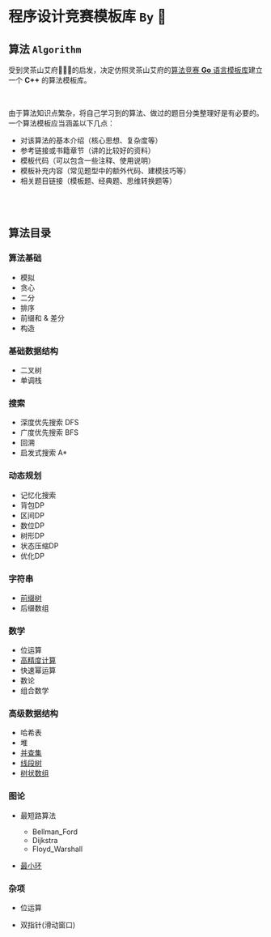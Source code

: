 # 程序设计竞赛模板库 `By` 🍁


## 算法 `Algorithm`

受到灵茶山艾府💭💡🎈的启发，决定仿照灵茶山艾府的[算法竞赛 **Go** 语言模板库](https://github.com/EndlessCheng/codeforces-go)建立一个 **C++** 的算法模板库。

<br/>

由于算法知识点繁杂，将自己学习到的算法、做过的题目分类整理好是有必要的。一个算法模板应当涵盖以下几点：

- 对该算法的基本介绍（核心思想、复杂度等）
- 参考链接或书籍章节（讲的比较好的资料）
- 模板代码（可以包含一些注释、使用说明）
- 模板补充内容（常见题型中的额外代码、建模技巧等）
- 相关题目链接（模板题、经典题、思维转换题等）  

<br/>

<br/>

## 算法目录

### 算法基础

- 模拟
- 贪心
- 二分
- 排序
- 前缀和 & 差分
- 构造
### 基础数据结构

- 二叉树
- 单调栈
### 搜索

- 深度优先搜索 DFS
- 广度优先搜索 BFS
- 回溯
- 启发式搜索 A*
### 动态规划

- 记忆化搜索
- 背包DP
- 区间DP
- 数位DP
- 树形DP
- 状态压缩DP
- 优化DP
### 字符串

- [前缀树 ](/copypasta/String/Trie/Trie.md)
- 后缀数组 
### 数学

- 位运算
- [高精度计算](/copypasta/Math/Arbitrary_Precision_Arithmetic/Arbitrary_Precision_Arithmetic.md)
- 快速幂运算
- 数论
- 组合数学
### 高级数据结构

- 哈希表
- 堆
- [并查集](/copypasta/Data_Structure/Disjoint_Set_Union/Disjoint_Set_Union.md)
- [线段树](/copypasta/Data_Structure/Segment_Tree/segment_tree.md)
- [树状数组](/copypasta/Data_Structure/Binary_Index_Tree/binary_index_tree.md)
### 图论

- 最短路算法
  - Bellman_Ford
  - Dijkstra
  - Floyd_Warshall

- [最小环](/copypasta\Graph_Theory\Min_Cycle\Min_Cycle.md)

### 杂项

- 位运算

- 双指针(滑动窗口)

